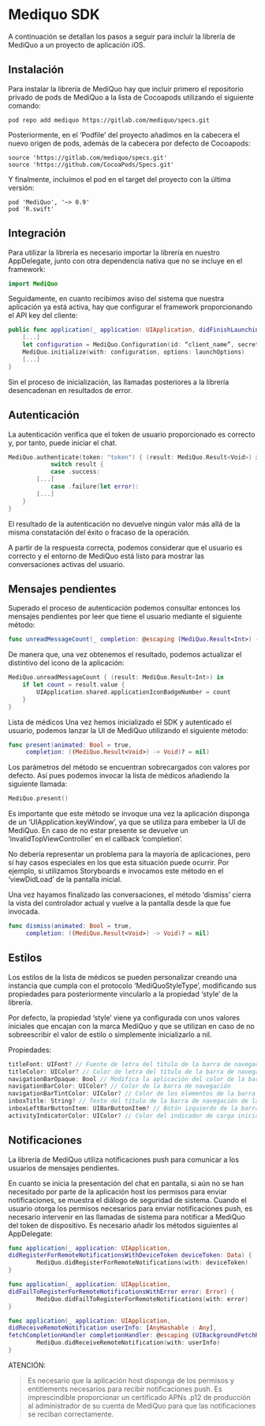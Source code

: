 # Mediquo SDK

A continuación se detallan los pasos a seguir para incluír la librería de MediQuo a un proyecto de aplicación iOS.

## Instalación

Para instalar la librería de MediQuo hay que incluir primero el repositorio privado de pods de MediQuo a la lista de Cocoapods utilizando el siguiente comando:

```
pod repo add mediquo https://gitlab.com/mediquo/specs.git
```

Posteriormente, en el ‘Podfile’ del proyecto añadimos en la cabecera el nuevo origen de pods, además de la cabecera por defecto de Cocoapods: 

```
source 'https://gitlab.com/mediquo/specs.git'
source 'https://github.com/CocoaPods/Specs.git'
```

Y finalmente, incluímos el pod en el target del proyecto con la última versión:

```
pod 'MediQuo', '~> 0.9'
pod 'R.swift'
```

## Integración
Para utilizar la librería es necesario importar la librería en nuestro AppDelegate, junto con otra dependencia nativa que no se incluye en el framework:

```swift
import MediQuo
```
Seguidamente, en cuanto recibimos aviso del sistema que nuestra aplicación ya está activa, hay que configurar el framework proporcionando el API key del cliente:

```swift
public func application(_ application: UIApplication, didFinishLaunchingWithOptions launchOptions: [UIApplicationLaunchOptionsKey: Any]?) -> Bool {
	[...]
	let configuration = MediQuo.Configuration(id: “client_name”, secret: “api_key”)
    MediQuo.initialize(with: configuration, options: launchOptions)
    [...]
}
```

Sin el proceso de inicialización, las llamadas posteriores a la librería desencadenan en resultados de error.


## Autenticación

La autenticación verifica que el token de usuario proporcionado es correcto y, por tanto, puede iniciar el chat.

```swift
MediQuo.authenticate(token: "token") { (result: MediQuo.Result<Void>) in
            switch result {
            case .success:
		[...]
            case .failure(let error):
		[...]
    }
}
```

El resultado de la autenticación no devuelve ningún valor más allá de la misma constatación del éxito o fracaso de la operación.

A partir de la respuesta correcta, podemos considerar que el usuario es correcto y el entorno de MediQuo está listo para mostrar las conversaciones activas del usuario.

## Mensajes pendientes

Superado el proceso de autenticación podemos consultar entonces los mensajes pendientes por leer que tiene el usuario mediante el siguiente método:

```swift
func unreadMessageCount(_ completion: @escaping (MediQuo.Result<Int>) -> Void)
```

De manera que, una vez obtenemos el resultado, podemos actualizar el distintivo del icono de la aplicación:

```swift
MediQuo.unreadMessageCount { (result: MediQuo.Result<Int>) in
    if let count = result.value {
        UIApplication.shared.applicationIconBadgeNumber = count
    }
}
```

Lista de médicos
Una vez hemos inicializado el SDK y autenticado el usuario, podemos lanzar la UI de MediQuo utilizando el siguiente método:

```swift
func present(animated: Bool = true, 
     completion: ((MediQuo.Result<Void>) -> Void)? = nil)
```

Los parámetros del método se encuentran sobrecargados con valores por defecto. Así pues podemos invocar la lista de médicos añadiendo la siguiente llamada:

```swift
MediQuo.present()
```

Es importante que este método se invoque una vez la aplicación disponga de un ‘UIApplication.keyWindow’, ya que se utiliza para embeber la UI de MediQuo. En caso de no estar presente se devuelve un ‘invalidTopViewController’ en el callback ‘completion’.

No debería representar un problema para la mayoría de aplicaciones, pero sí hay casos especiales en los que esta situación puede ocurrir. Por ejemplo, si utilizamos Storyboards e invocamos este método en el ‘viewDidLoad’ de la pantalla inicial.

Una vez hayamos finalizado las conversaciones, el método ‘dismiss’ cierra la vista del controlador actual y vuelve a la pantalla desde la que fue invocada.

```swift
func dismiss(animated: Bool = true, 
     completion: ((MediQuo.Result<Void>) -> Void)? = nil)
```

## Estilos

Los estilos de la lista de médicos se pueden personalizar creando una instancia que cumpla con el protocolo ‘MediQuoStyleType’, modificando sus propiedades para posteriormente vincularlo a la propiedad ‘style’ de la librería.

Por defecto, la propiedad ‘style’ viene ya configurada con unos valores iniciales que encajan con la marca MediQuo y que se utilizan en caso de no sobreescribir el valor de estilo o simplemente inicializarlo a nil.

Propiedades:

```swift
titleFont: UIFont? // Fuente de letra del título de la barra de navegación de lista de médicos.
titleColor: UIColor? // Color de letra del título de la barra de navegación para la lista de médicos y el nombre del médico en la conversación.
navigationBarOpaque: Bool // Modifica la aplicación del color de la barra de navegación al ‘backgroundColor’ o al ‘barTintColor’
navigationBarColor: UIColor? // Color de la barra de navegación
navigationBarTintColor: UIColor? // Color de los elementos de la barra de navegación, tales como el botón de ‘back’ o el ‘leftBarButtonItem’
inboxTitle: String? // Texto del título de la barra de navegación de la lista de médicos
inboxLeftBarButtonItem: UIBarButtonItem? // Botón izquierdo de la barra de navegación de la lista de médicos. Puede personalizarse para poner un botón que invoque el método MediQuo.dismiss() o abra un menú lateral. Por defecto está vacía.
activityIndicatorColor: UIColor? // Color del indicador de carga inicial de la pantalla de lista de médicos.
```

## Notificaciones

La librería de MediQuo utiliza notificaciones push para comunicar a los usuarios de mensajes pendientes. 

En cuanto se inicia la presentación del chat en pantalla, si aún no se han necesitado por parte de la aplicación host los permisos para enviar notificaciones, se muestra el diálogo de seguridad de sistema. Cuando el usuario otorga los permisos necesarios para enviar notificaciones push, es necesario intervenir en las llamadas de sistema para notificar a MediQuo del token de dispositivo. Es necesario añadir los métodos siguientes al AppDelegate:

```swift
func application(_ application: UIApplication, 
didRegisterForRemoteNotificationsWithDeviceToken deviceToken: Data) {
        MediQuo.didRegisterForRemoteNotifications(with: deviceToken)
}

func application(_ application: UIApplication, 
didFailToRegisterForRemoteNotificationsWithError error: Error) {
        MediQuo.didFailToRegisterForRemoteNotifications(with: error)
}

func application(_ application: UIApplication, 
didReceiveRemoteNotification userInfo: [AnyHashable : Any], 
fetchCompletionHandler completionHandler: @escaping (UIBackgroundFetchResult) -> Void) {
        MediQuo.didReceiveRemoteNotification(with: userInfo)
}
```


ATENCIÓN:

> Es necesario que la aplicación host disponga de los permisos y entitlements necesarios para recibir notificaciones push.
Es imprescindible proporcionar un certificado APNs .p12 de producción al administrador de su cuenta de MediQuo para que las notificaciones se reciban correctamente.
